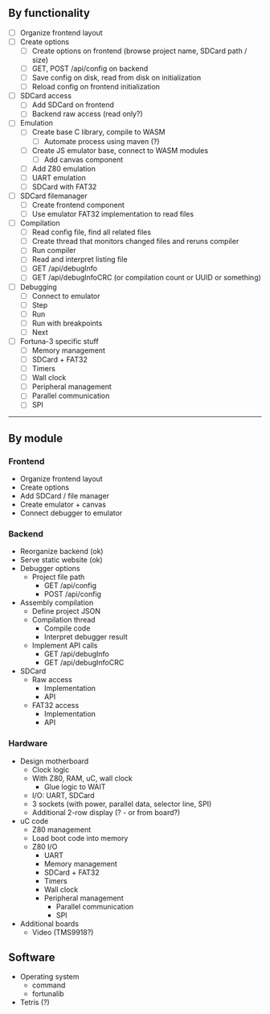 ## By functionality

- [ ] Organize frontend layout
- [ ] Create options
  - [ ] Create options on frontend (browse project name, SDCard path / size)
  - [ ] GET, POST /api/config on backend
  - [ ] Save config on disk, read from disk on initialization
  - [ ] Reload config on frontend initialization
- [ ] SDCard access
  - [ ] Add SDCard on frontend
  - [ ] Backend raw access (read only?)
- [ ] Emulation
  - [ ] Create base C library, compile to WASM
    - [ ] Automate process using maven (?)
  - [ ] Create JS emulator base, connect to WASM modules
    - [ ] Add canvas component
  - [ ] Add Z80 emulation
  - [ ] UART emulation
  - [ ] SDCard with FAT32
- [ ] SDCard filemanager
  - [ ] Create frontend component
  - [ ] Use emulator FAT32 implementation to read files
- [ ] Compilation
  - [ ] Read config file, find all related files
  - [ ] Create thread that monitors changed files and reruns compiler
  - [ ] Run compiler
  - [ ] Read and interpret listing file
  - [ ] GET /api/debugInfo
  - [ ] GET /api/debugInfoCRC (or compilation count or UUID or something)
- [ ] Debugging
  - [ ] Connect to emulator
  - [ ] Step
  - [ ] Run
  - [ ] Run with breakpoints
  - [ ] Next
- [ ] Fortuna-3 specific stuff
  - [ ] Memory management
  - [ ] SDCard + FAT32
  - [ ] Timers
  - [ ] Wall clock
  - [ ] Peripheral management
  - [ ] Parallel communication
  - [ ] SPI

---

## By module

### Frontend
- Organize frontend layout
- Create options
- Add SDCard / file manager
- Create emulator + canvas
- Connect debugger to emulator

### Backend
- Reorganize backend (ok)
- Serve static website (ok)
- Debugger options
  - Project file path
    - GET /api/config
    - POST /api/config
- Assembly compilation
  - Define project JSON
  - Compilation thread
    - Compile code
    - Interpret debugger result
  - Implement API calls
     - GET /api/debugInfo
     - GET /api/debugInfoCRC
- SDCard
  - Raw access
    - Implementation
    - API
  - FAT32 access
    - Implementation
    - API

### Hardware
- Design motherboard 
  - Clock logic
  - With Z80, RAM, uC, wall clock
    - Glue logic to WAIT
  - I/O: UART, SDCard
  - 3 sockets (with power, parallel data, selector line, SPI)
  - Additional 2-row display (? - or from board?)
- uC code
  - Z80 management
  - Load boot code into memory
  - Z80 I/O
    - UART
    - Memory management
    - SDCard + FAT32
    - Timers
    - Wall clock
    - Peripheral management
      - Parallel communication
      - SPI
- Additional boards
  - Video (TMS9918?)

## Software
- Operating system
  - command
  - fortunalib
- Tetris (?)